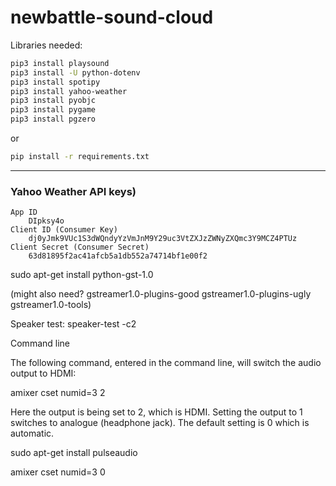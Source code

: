 # newbattle-sound-cloud

Libraries needed:
```sh
pip3 install playsound
pip3 install -U python-dotenv
pip3 install spotipy
pip3 install yahoo-weather
pip3 install pyobjc
pip3 install pygame
pip3 install pgzero
```
or

```sh
pip install -r requirements.txt
```

---

### Yahoo Weather API keys)
```
App ID
    DIpksy4o
Client ID (Consumer Key)
    dj0yJmk9VUc1S3dWQndyYzVmJnM9Y29uc3VtZXJzZWNyZXQmc3Y9MCZ4PTUz
Client Secret (Consumer Secret)
    63d81895f2ac41afcb5a1db552a74714bf1e00f2
```


sudo apt-get install python-gst-1.0

(might also need? gstreamer1.0-plugins-good gstreamer1.0-plugins-ugly gstreamer1.0-tools)

Speaker test:
speaker-test -c2


Command line

The following command, entered in the command line, will switch the audio output to HDMI:

amixer cset numid=3 2

Here the output is being set to 2, which is HDMI. Setting the output to 1 switches to analogue (headphone jack). The default setting is 0 which is automatic.


sudo apt-get install pulseaudio

amixer cset numid=3 0
